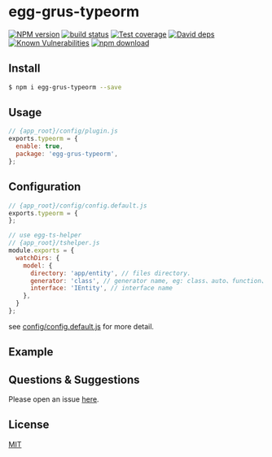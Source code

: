 # egg-grus-typeorm

[![NPM version][npm-image]][npm-url]
[![build status][travis-image]][travis-url]
[![Test coverage][codecov-image]][codecov-url]
[![David deps][david-image]][david-url]
[![Known Vulnerabilities][snyk-image]][snyk-url]
[![npm download][download-image]][download-url]

[npm-image]: https://img.shields.io/npm/v/egg-grus-typeorm.svg?style=flat-square
[npm-url]: https://npmjs.org/package/egg-grus-typeorm
[travis-image]: https://img.shields.io/travis/tttxdxd/egg-grus-typeorm.svg?style=flat-square
[travis-url]: https://travis-ci.org/tttxdxd/egg-grus-typeorm
[codecov-image]: https://img.shields.io/codecov/c/github/tttxdxd/egg-grus-typeorm.svg?style=flat-square
[codecov-url]: https://codecov.io/github/tttxdxd/egg-grus-typeorm?branch=master
[david-image]: https://img.shields.io/david/tttxdxd/egg-grus-typeorm.svg?style=flat-square
[david-url]: https://david-dm.org/tttxdxd/egg-grus-typeorm
[snyk-image]: https://snyk.io/test/npm/egg-grus-typeorm/badge.svg?style=flat-square
[snyk-url]: https://snyk.io/test/npm/egg-grus-typeorm
[download-image]: https://img.shields.io/npm/dm/egg-grus-typeorm.svg?style=flat-square
[download-url]: https://npmjs.org/package/egg-grus-typeorm

<!--
Description here.
-->

## Install

```bash
$ npm i egg-grus-typeorm --save
```

## Usage

```js
// {app_root}/config/plugin.js
exports.typeorm = {
  enable: true,
  package: 'egg-grus-typeorm',
};
```

## Configuration

```js
// {app_root}/config/config.default.js
exports.typeorm = {
};

// use egg-ts-helper
// {app_root}/tshelper.js 
module.exports = {
  watchDirs: {
    model: {
      directory: 'app/entity', // files directory.
      generator: 'class', // generator name, eg: class、auto、function、object
      interface: 'IEntity', // interface name
    },
  }
};
```

see [config/config.default.js](config/config.default.js) for more detail.

## Example

<!-- example here -->

## Questions & Suggestions

Please open an issue [here](https://github.com/tttxdxd/egg-grus-typeorm/issues).

## License

[MIT](LICENSE)
